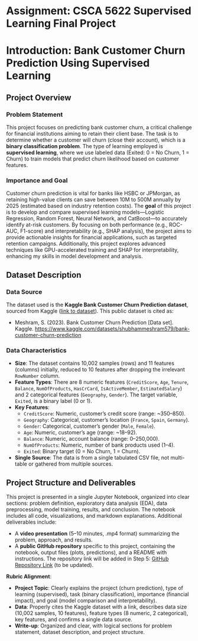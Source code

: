 # Assignment: CSCA 5622 Supervised Learning Final Project

# Introduction: Bank Customer Churn Prediction Using Supervised Learning

## Project Overview

### Problem Statement
This project focuses on predicting bank customer churn, a critical challenge for financial institutions aiming to retain their client base. The task is to determine whether a customer will churn (close their account), which is a **binary classification problem**. The type of learning employed is **supervised learning**, where we use labeled data (Exited: 0 = No Churn, 1 = Churn) to train models that predict churn likelihood based on customer features.

### Importance and Goal
Customer churn prediction is vital for banks like HSBC or JPMorgan, as retaining high-value clients can save between 10M to 500M annually by 2025 (estimated based on industry retention costs). The **goal** of this project is to develop and compare supervised learning models—Logistic Regression, Random Forest, Neural Network, and CatBoost—to accurately identify at-risk customers. By focusing on both performance (e.g., ROC-AUC, F1-score) and interpretability (e.g., SHAP analysis), the project aims to provide actionable insights for financial applications, such as targeted retention campaigns. Additionally, this project explores advanced techniques like GPU-accelerated training and SHAP for interpretability, enhancing my skills in model development and analysis.

## Dataset Description

### Data Source
The dataset used is the **Kaggle Bank Customer Churn Prediction dataset**, sourced from Kaggle ([link to dataset](https://www.kaggle.com/datasets/shubhammeshram579/bank-customer-churn-prediction)). This public dataset is cited as:
- Meshram, S. (2023). Bank Customer Churn Prediction [Data set]. Kaggle. https://www.kaggle.com/datasets/shubhammeshram579/bank-customer-churn-prediction

### Data Characteristics
- **Size**: The dataset contains 10,002 samples (rows) and 11 features (columns) initially, reduced to 10 features after dropping the irrelevant `RowNumber` column.
- **Feature Types**: There are 8 numeric features (`CreditScore`, `Age`, `Tenure`, `Balance`, `NumOfProducts`, `HasCrCard`, `IsActiveMember`, `EstimatedSalary`) and 2 categorical features (`Geography`, `Gender`). The target variable, `Exited`, is a binary label (0 or 1).
- **Key Features**:
  - `CreditScore`: Numeric, customer’s credit score (range: ~350–850).
  - `Geography`: Categorical, customer’s location (`France`, `Spain`, `Germany`).
  - `Gender`: Categorical, customer’s gender (`Male`, `Female`).
  - `Age`: Numeric, customer’s age (range: ~18–92).
  - `Balance`: Numeric, account balance (range: 0–250,000).
  - `NumOfProducts`: Numeric, number of bank products used (1–4).
  - `Exited`: Binary target (0 = No Churn, 1 = Churn).
- **Single Source**: The data is from a single tabulated CSV file, not multi-table or gathered from multiple sources.

## Project Structure and Deliverables
This project is presented in a single Jupyter Notebook, organized into clear sections: problem definition, exploratory data analysis (EDA), data preprocessing, model training, results, and conclusion. The notebook includes all code, visualizations, and markdown explanations. Additional deliverables include:
- A **video presentation** (5–10 minutes, .mp4 format) summarizing the problem, approach, and results.
- A **public GitHub repository** specific to this project, containing the notebook, output files (plots, predictions), and a README with instructions. The repository link will be added in Step 5: [GitHub Repository Link](https://github.com/aimlgpu/CSCA5622-Final-BankChurn) (to be updated).

**Rubric Alignment**:
- **Project Topic**: Clearly explains the project (churn prediction), type of learning (supervised), task (binary classification), importance (financial impact), and goal (model comparison and interpretability).
- **Data**: Properly cites the Kaggle dataset with a link, describes data size (10,002 samples, 10 features), feature types (8 numeric, 2 categorical), key features, and confirms a single data source.
- **Write-up**: Organized and clear, with logical sections for problem statement, dataset description, and project structure.
